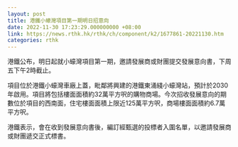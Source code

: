 ```yaml
---
layout: post
title: 港鐵小蠔灣項目第一期明日招意向
date: 2022-11-30 17:23:29.000000000 +08:00
link: https://news.rthk.hk/rthk/ch/component/k2/1677861-20221130.htm
categories: rthk
---
```


港鐵公布，明日起就小蠔灣項目第一期，邀請發展商或財團提交發展意向書，下周五下午2時截止。

項目位於港鐵小蠔灣車廠上蓋，毗鄰將興建的港鐵東涌綫小蠔灣站，預計於2030年啟用。項目將包括樓面面積約32萬平方呎的購物商場。今次招收發展意向的期數位於項目的西南面，住宅樓面面積上限近125萬平方呎，商場樓面面積約6.7萬平方呎。

港鐵表示，會在收到發展意向書後，編訂經甄選的投標者入圍名單，以邀請發展商或財團遞交正式標書。

